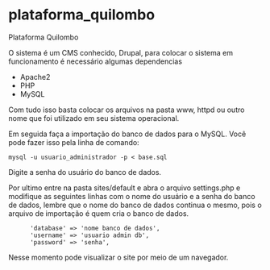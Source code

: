 # plataforma_quilombo

Plataforma Quilombo


O sistema é um CMS conhecido, Drupal, para colocar o sistema em funcionamento é necessário algumas dependencias

- Apache2
- PHP
- MySQL

Com tudo isso basta colocar os arquivos na pasta www, httpd ou outro nome que foi utilizado em seu sistema operacional.

Em seguida faça a importação do banco de dados para o MySQL. Você pode fazer isso pela linha de comando:

`mysql -u usuario_administrador -p < base.sql`

Digite a senha do usuário do banco de dados.

Por ultimo entre na pasta sites/default e abra o arquivo settings.php e modifique as seguintes linhas com o nome do usuário e a senha do banco de dados, lembre que o nome do banco de dados continua o mesmo, pois o arquivo de importação é quem cria o banco de dados.
```
      'database' => 'nome banco de dados',
      'username' => 'usuario admin db',
      'password' => 'senha',
```
Nesse momento pode visualizar o site por meio de um navegador.
